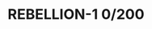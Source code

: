 # REBELLION-1                                                                                                           0/200
